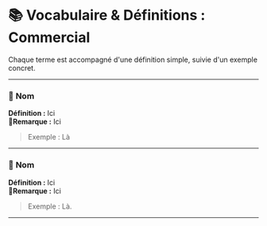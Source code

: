 # 📚 Vocabulaire & Définitions : Commercial

Chaque terme est accompagné d'une définition simple, suivie d'un exemple concret.

---

### 🔹 **Nom**
**Définition :** Ici  
🔸**Remarque :** Ici
>Exemple : Là

---

### 🔹 **Nom**
**Définition :** Ici  
🔸**Remarque :** Ici
>Exemple : Là.

---
